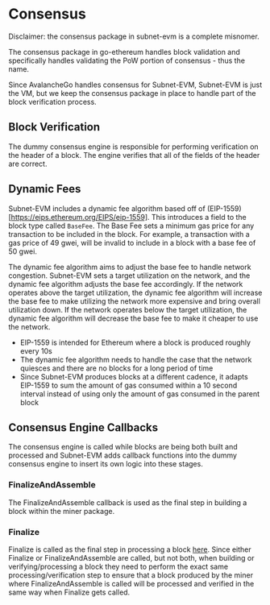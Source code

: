 # Consensus

Disclaimer: the consensus package in subnet-evm is a complete misnomer.

The consensus package in go-ethereum handles block validation and specifically handles validating the PoW portion of consensus - thus the name.

Since AvalancheGo handles consensus for Subnet-EVM, Subnet-EVM is just the VM, but we keep the consensus package in place to handle part of the block verification process.

## Block Verification

The dummy consensus engine is responsible for performing verification on the header of a block. The engine verifies that all of the fields of the header are correct.

## Dynamic Fees

Subnet-EVM includes a dynamic fee algorithm based off of (EIP-1559)[https://eips.ethereum.org/EIPS/eip-1559]. This introduces a field to the block type called `BaseFee`. The Base Fee sets a minimum gas price for any transaction to be included in the block. For example, a transaction with a gas price of 49 gwei, will be invalid to include in a block with a base fee of 50 gwei.

The dynamic fee algorithm aims to adjust the base fee to handle network congestion. Subnet-EVM sets a target utilization on the network, and the dynamic fee algorithm adjusts the base fee accordingly. If the network operates above the target utilization, the dynamic fee algorithm will increase the base fee to make utilizing the network more expensive and bring overall utilization down. If the network operates below the target utilization, the dynamic fee algorithm will decrease the base fee to make it cheaper to use the network.

- EIP-1559 is intended for Ethereum where a block is produced roughly every 10s
- The dynamic fee algorithm needs to handle the case that the network quiesces and there are no blocks for a long period of time
- Since Subnet-EVM produces blocks at a different cadence, it adapts EIP-1559 to sum the amount of gas consumed within a 10 second interval instead of using only the amount of gas consumed in the parent block

## Consensus Engine Callbacks

The consensus engine is called while blocks are being both built and processed and Subnet-EVM adds callback functions into the dummy consensus engine to insert its own logic into these stages.

### FinalizeAndAssemble

The FinalizeAndAssemble callback is used as the final step in building a block within the miner package.

### Finalize

Finalize is called as the final step in processing a block [here](../../core/state_processor.go). Since either Finalize or FinalizeAndAssemble are called, but not both, when building or verifying/processing a block they need to perform the exact same processing/verification step to ensure that a block produced by the miner where FinalizeAndAssemble is called will be processed and verified in the same way when Finalize gets called.

